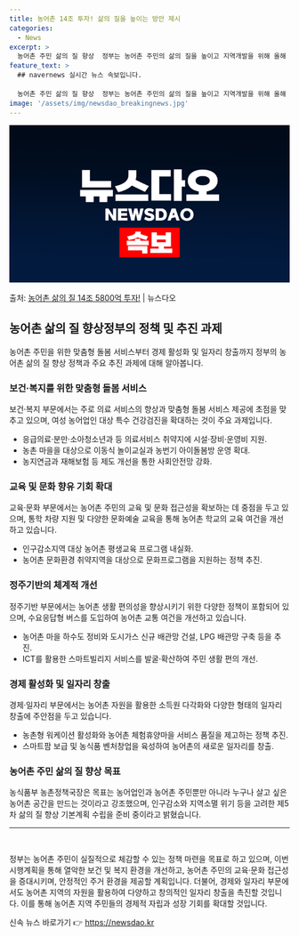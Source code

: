 ```yaml
---
title: 농어촌 14조 투자! 삶의 질을 높이는 방안 제시
categories:
  - News
excerpt: >
  농어촌 주민 삶의 질 향상  정부는 농어촌 주민의 삶의 질을 높이고 지역개발을 위해 올해 총 14조 5804…
feature_text: >
  ## navernews 실시간 뉴스 속보입니다.

  농어촌 주민 삶의 질 향상  정부는 농어촌 주민의 삶의 질을 높이고 지역개발을 위해 올해 총 14조 5804…
image: '/assets/img/newsdao_breakingnews.jpg'
---
```


![뉴스다오 속보](/assets/img/newsdao_breakingnews.jpg)

<p>출처: <a href="https://newsdao.kr/4579" rel="dofollow">농어촌 삶의 질 14조 5800억 투자!</a> | 뉴스다오</p>

<h2 data-ke-size="size26">농어촌 삶의 질 향상정부의 정책 및 추진 과제</h2>
<p data-ke-size="size16">농어촌 주민을 위한 맞춤형 돌봄 서비스부터 경제 활성화 및 일자리 창출까지 정부의 농어촌 삶의 질 향상 정책과 주요 추진 과제에 대해 알아봅니다.</p>

<h3>보건·복지를 위한 맞춤형 돌봄 서비스</h3>
<p data-ke-size="size16">보건·복지 부문에서는 주로 의료 서비스의 향상과 맞춤형 돌봄 서비스 제공에 초점을 맞추고 있으며, 여성 농어업인 대상 특수 건강검진을 확대하는 것이 주요 과제입니다.</p>
<ul>
  <li>응급의료·분만·소아청소년과 등 의료서비스 취약지에 시설·장비·운영비 지원.</li>
  <li>농촌 마을을 대상으로 이동식 놀이교실과 농번기 아이돌봄방 운영 확대.</li>
  <li>농지연금과 재해보험 등 제도 개선을 통한 사회안전망 강화.</li>
</ul>

<h3>교육 및 문화 향유 기회 확대</h3>
<p data-ke-size="size16">교육·문화 부문에서는 농어촌 주민의 교육 및 문화 접근성을 확보하는 데 중점을 두고 있으며, 통학 차량 지원 및 다양한 문화예술 교육을 통해 농어촌 학교의 교육 여건을 개선하고 있습니다.</p>
<ul>
  <li>인구감소지역 대상 농어촌 평생교육 프로그램 내실화.</li>
  <li>농어촌 문화환경 취약지역을 대상으로 문화프로그램을 지원하는 정책 추진.</li>
</ul>

<h3>정주기반의 체계적 개선</h3>
<p data-ke-size="size16">정주기반 부문에서는 농어촌 생활 편의성을 향상시키기 위한 다양한 정책이 포함되어 있으며, 수요응답형 버스를 도입하여 농어촌 교통 여건을 개선하고 있습니다.</p>
<ul>
  <li>농어촌 마을 하수도 정비와 도시가스 신규 배관망 건설, LPG 배관망 구축 등을 추진.</li>
  <li>ICT를 활용한 스마트빌리지 서비스를 발굴·확산하여 주민 생활 편의 개선.</li>
</ul>

<h3>경제 활성화 및 일자리 창출</h3>
<p data-ke-size="size16">경제·일자리 부문에서는 농어촌 자원을 활용한 소득원 다각화와 다양한 형태의 일자리 창출에 주안점을 두고 있습니다.</p>
<ul>
  <li>농촌형 워케이션 활성화와 농어촌 체험휴양마을 서비스 품질을 제고하는 정책 추진.</li>
  <li>스마트팜 보급 및 농식품 벤처창업을 육성하여 농어촌의 새로운 일자리를 창출.</li>
</ul>

<h3>농어촌 주민 삶의 질 향상 목표</h3>
<p data-ke-size="size16">농식품부 농촌정책국장은 목표는 농어업인과 농어촌 주민뿐만 아니라 누구나 살고 싶은 농어촌 공간을 만드는 것이라고 강조했으며, 인구감소와 지역소멸 위기 등을 고려한 제5차 삶의 질 향상 기본계획 수립을 준비 중이라고 밝혔습니다.</p>
<hr>
<p data-ke-size="size16">&nbsp;</p>
<p data-ke-size="size16">정부는 농어촌 주민이 실질적으로 체감할 수 있는 정책 마련을 목표로 하고 있으며, 이번 시행계획을 통해 열악한 보건 및 복지 환경을 개선하고, 농어촌 주민의 교육·문화 접근성을 증대시키며, 안정적인 주거 환경을 제공할 계획입니다. 더불어, 경제와 일자리 부문에서도 농어촌 지역의 자원을 활용하여 다양하고 창의적인 일자리 창출을 촉진할 것입니다. 이를 통해 농어촌 지역 주민들의 경제적 자립과 성장 기회를 확대할 것입니다.</p> 

신속 뉴스 바로가기 👉 <a href="https://newsdao.kr" rel="dofollow">https://newsdao.kr</a>


